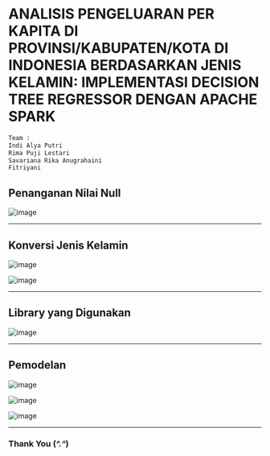 # ANALISIS PENGELUARAN PER KAPITA DI PROVINSI/KABUPATEN/KOTA DI INDONESIA BERDASARKAN JENIS KELAMIN: IMPLEMENTASI DECISION TREE REGRESSOR DENGAN APACHE SPARK

```bash
Team :
Indi Alya Putri 
Rima Puji Lestari 
Savariana Rika Anugrahaini
Fitriyani
```

## Penanganan Nilai Null

![image](https://github.com/rimapuji/Analisis-Pengeluaran-PerKapita/assets/118242692/1e99e4ea-7b56-4408-a735-6701a0e824c9)
<hr>

## Konversi Jenis Kelamin

![image](https://github.com/rimapuji/Analisis-Pengeluaran-PerKapita/assets/118242692/1babcdea-a2da-4cfe-a49a-454d0810693b)

![image](https://github.com/rimapuji/Analisis-Pengeluaran-PerKapita/assets/118242692/e6f4122a-a738-461b-95b2-077c0ce006c9)
<hr>

## Library yang Digunakan

![image](https://github.com/rimapuji/Analisis-Pengeluaran-PerKapita/assets/118242692/74f6ad09-454e-4354-9e6e-9137ee4662b6)
<hr>

## Pemodelan

![image](https://github.com/rimapuji/Analisis-Pengeluaran-PerKapita/assets/118242692/16c8960c-b1d3-4389-8c11-ec1c39fef899)

![image](https://github.com/rimapuji/Analisis-Pengeluaran-PerKapita/assets/118242692/22918966-0995-419d-85d8-5287fab68ace)

![image](https://github.com/rimapuji/Analisis-Pengeluaran-PerKapita/assets/118242692/18f7638b-d297-44e6-9bee-56d7eba7a50a)
<hr>

### Thank You (_^.^_)

